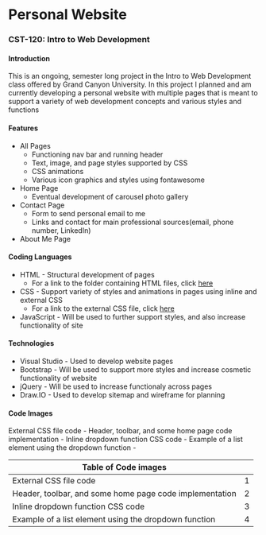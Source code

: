 # Personal Website
### CST-120: Intro to Web Development
#### Introduction
This is an ongoing, semester long project in the Intro to Web Development class offered by Grand Canyon University. In this project I planned and am currently developing a personal website with multiple pages that is meant to support a variety of web development concepts and various styles and functions

#### Features
* All Pages
  * Functioning nav bar and running header
  * Text, image, and page styles supported by CSS
  * CSS animations
  * Various icon graphics and styles using fontawesome
* Home Page
  * Eventual development of carousel photo gallery
* Contact Page
  * Form to send personal email to me 
  * Links and contact for main professional sources(email, phone number, LinkedIn)
* About Me Page
#### Coding Languages
* HTML - Structural development of pages
  * For a link to the folder containing HTML files, click [here](https://github.com/logan-campbell27/personal-website/tree/main/html-files)
* CSS - Support variety of styles and animations in pages using inline and external CSS
  * For a link to the external CSS file, click [here](https://github.com/logan-campbell27/personal-website/blob/main/css/my.css)
* JavaScript - Will be used to further support styles, and also increase functionality of site

#### Technologies
* Visual Studio - Used to develop website pages
* Bootstrap - Will be used to support more styles and increase cosmetic functionality of website
* jQuery - Will be used to increase functionaly across pages
* Draw.IO -  Used to develop sitemap and wireframe for planning

#### Code Images
External CSS file code - 
Header, toolbar, and some home page code implementation - 
Inline dropdown function CSS code -
Example of a list element using the dropdown function - 

|Table of Code images| |
| ------------- | ------------- |
|External CSS file code | 1|
|Header, toolbar, and some home page code implementation  | 2  |
| Inline dropdown function CSS code | 3 |
| Example of a list element using the dropdown function  | 4 |



